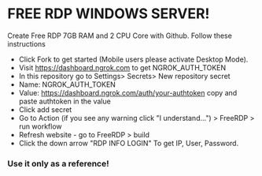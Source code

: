 # FREE RDP WINDOWS SERVER!

Create Free RDP 7GB RAM and 2 CPU Core with Github.
Follow these instructions

+ Click Fork to get started (Mobile users please activate Desktop Mode).
+ Visit https://dashboard.ngrok.com to get NGROK_AUTH_TOKEN
+ In this repository go to Settings> Secrets> New repository secret
+ Name: NGROK_AUTH_TOKEN
+ Value: https://dashboard.ngrok.com/auth/your-authtoken copy and paste authtoken in the value
+ Click add secret
+ Go to Action (if you see any warning click "I understand...") > FreeRDP > run workflow
+ Refresh website - go to FreeRDP > build
+ Click the down arrow "RDP INFO LOGIN" To get IP, User, Password.

### Use it only as a reference!
